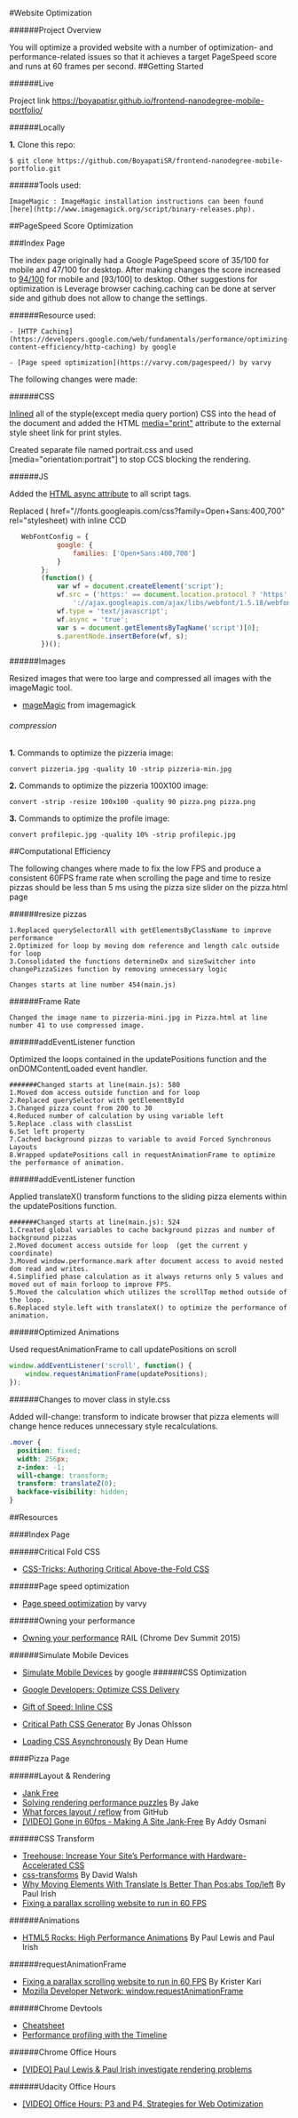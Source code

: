 #Website Optimization

######Project Overview

You will optimize a provided website with a number of optimization- and performance-related issues so that it achieves a target PageSpeed score and runs at 60 frames per second.
##Getting Started

######Live

Project link  https://boyapatisr.github.io/frontend-nanodegree-mobile-portfolio/

######Locally

**1.** Clone this repo:

```
$ git clone https://github.com/BoyapatiSR/frontend-nanodegree-mobile-portfolio.git
````

######Tools used:

```
ImageMagic : ImageMagic installation instructions can been found [here](http://www.imagemagick.org/script/binary-releases.php).
```

##PageSpeed Score Optimization

###Index Page

The index page originally had a Google PageSpeed score of 35/100 for mobile and 47/100 for desktop. After making changes the score increased to [94/100](https://developers.google.com/speed/pagespeed/insights/?url=https%3A%2F%2Fboyapatisr.github.io%2Ffrontend-nanodegree-mobile-portfolio%2F) for  mobile and [93/100] to desktop. Other suggestions for optimization is Leverage browser caching.caching can be done at server side and github does not allow  to change the settings.


######Resource used:

```
- [HTTP Caching](https://developers.google.com/web/fundamentals/performance/optimizing-content-efficiency/http-caching) by google
```

```
- [Page speed optimization](https://varvy.com/pagespeed/) by varvy
```


The following changes were made:

######CSS

[Inlined](https://developers.google.com/speed/pagespeed/module/filter-css-inline) all of the styple(except media query portion) CSS into the head of the document and added the HTML [media="print"](https://developer.mozilla.org/de/docs/Web/HTML/Element/link) attribute to the external style sheet link for print styles.

Created separate file named portrait.css and used [media="orientation:portrait"] to stop CCS blocking the rendering.


######JS

Added the [HTML async attribute](https://developer.mozilla.org/en-US/docs/Games/Techniques/Async_scripts) to all script tags.

Replaced ( href="//fonts.googleapis.com/css?family=Open+Sans:400,700" rel="stylesheet) with inline CCD

```js
   WebFontConfig = {
            google: {
                families: ['Open+Sans:400,700']
            }
        };
        (function() {
            var wf = document.createElement('script');
            wf.src = ('https:' == document.location.protocol ? 'https' : 'http') +
                '://ajax.googleapis.com/ajax/libs/webfont/1.5.18/webfont.js';
            wf.type = 'text/javascript';
            wf.async = 'true';
            var s = document.getElementsByTagName('script')[0];
            s.parentNode.insertBefore(wf, s);
        })();

```


######Images

Resized images that were too large and compressed all images with the imageMagic  tool.

- [mageMagic](http://www.imagemagick.org/Usage/) from imagemagick

###### compression

**1.** Commands to optimize the pizzeria image:

```
convert pizzeria.jpg -quality 10 -strip pizzeria-min.jpg
```

**2.** Commands to optimize the pizzeria 100X100 image:

```
convert -strip -resize 100x100 -quality 90 pizza.png pizza.png
```

**3.** Commands to optimize the profile image:

```
convert profilepic.jpg -quality 10% -strip profilepic.jpg
```


##Computational Efficiency

The following changes where made to fix the low FPS and produce a consistent 60FPS frame rate when scrolling the page and time to resize pizzas should be less than 5 ms using the pizza size slider on the pizza.html page


######resize pizzas

```
1.Replaced querySelectorAll with getElementsByClassName to improve performance
2.Optimized for loop by moving dom reference and length calc outside for loop
3.Consolidated the functions determineDx and sizeSwitcher into changePizzaSizes function by removing unnecessary logic
```

```
Changes starts at line number 454(main.js)
```

######Frame Rate

```
Changed the image name to pizzeria-mini.jpg in Pizza.html at line number 41 to use compressed image.
```

######addEventListener function

Optimized the loops contained in the updatePositions function and the onDOMContentLoaded event handler.

```
#######Changed starts at line(main.js): 580
1.Moved dom access outside function and for loop
2.Replaced querySelector with getElementById
3.Changed pizza count from 200 to 30
4.Reduced number of calculation by using variable left
5.Replace .class with classList
6.Set left property
7.Cached background pizzas to variable to avoid Forced Synchronous Layouts
8.Wrapped updatePositions call in requestAnimationFrame to optimize the performance of animation.
```

######addEventListener function

Applied translateX()  transform functions to the sliding pizza elements within the updatePositions function.

```
#######Changed starts at line(main.js): 524
1.Created global variables to cache background pizzas and number of background pizzas
2.Moved document access outside for loop  (get the current y coordinate)
3.Moved window.performance.mark after document access to avoid nested dom read and writes.
4.Simplified phase calculation as it always returns only 5 values and moved out of main forloop to improve FPS.
5.Moved the calculation which utilizes the scrollTop method outside of the loop.
6.Replaced style.left with translateX() to optimize the performance of animation.
```

######Optimized Animations

Used requestAnimationFrame to call updatePositions on scroll

```js
window.addEventListener('scroll', function() {
    window.requestAnimationFrame(updatePositions);
});
```

######Changes to mover class in style.css

Added will-change: transform to indicate browser that pizza elements will change hence reduces unnecessary style recalculations.

```css
.mover {
  position: fixed;
  width: 256px;
  z-index: -1;
  will-change: transform;
  transform: translateZ(0);
  backface-visibility: hidden;
}
```

##Resources


####Index Page


######Critical Fold CSS

- [CSS-Tricks: Authoring Critical Above-the-Fold CSS](http://css-tricks.com/authoring-critical-fold-css/)

######Page speed optimization
- [Page speed optimization](https://varvy.com/pagespeed/) by varvy

######Owning your performance
- [Owning your performance](https://www.youtube.com/watch?v=w0O2znkSBXA) RAIL (Chrome Dev Summit 2015)

######Simulate Mobile Devices
- [Simulate Mobile Devices](https://developers.google.com/web/tools/chrome-devtools/device-mode/?utm_source=dcc&utm_medium=redirect&utm_campaign=2016q3) by google
######CSS Optimization

- [Google Developers: Optimize CSS Delivery](https://developers.google.com/speed/docs/insights/OptimizeCSSDelivery#example)
- [Gift of Speed: Inline CSS](http://www.giftofspeed.com/inline-your-css-code/)
- [Critical Path CSS Generator](http://jonassebastianohlsson.com/criticalpathcssgenerator/) By Jonas Ohlsson
- [Loading CSS Asynchronously](http://deanhume.com/home/blogpost/loading-css-asynchronously/7104) By Dean Hume

####Pizza Page

######Layout & Rendering

- [Jank Free](http://jankfree.org/)
- [Solving rendering performance puzzles](https://jakearchibald.com/2013/solving-rendering-perf-puzzles//) By Jake
- [What forces layout / reflow](https://gist.github.com/paulirish/5d52fb081b3570c81e3a#getcomputedstyle) from GitHub
- [[VIDEO] Gone in 60fps - Making A Site Jank-Free](http://addyosmani.com/blog/making-a-site-jank-free/) By Addy Osmani


######CSS Transform

- [Treehouse: Increase Your Site’s Performance with Hardware-Accelerated CSS](http://blog.teamtreehouse.com/increase-your-sites-performance-with-hardware-accelerated-css)
- [css-transforms](https://www.w3.org/TR/css-transforms-1/#transform-property) By David Walsh
- [Why Moving Elements With Translate Is Better Than Pos:abs Top/left](https://www.paulirish.com/2012/why-moving-elements-with-translate-is-better-than-posabs-topleft/) By Paul Irish
- [Fixing a parallax scrolling website to run in 60 FPS](http://kristerkari.github.io/adventures-in-webkit-land/blog/2013/08/30/fixing-a-parallax-scrolling-website-to-run-in-60-fps/)

######Animations

- [HTML5 Rocks: High Performance Animations](http://www.html5rocks.com/en/tutorials/speed/high-performance-animations/) By Paul Lewis and Paul Irish

######requestAnimationFrame

- [Fixing a parallax scrolling website to run in 60 FPS](http://kristerkari.github.io/adventures-in-webkit-land/blog/2013/08/30/fixing-a-parallax-scrolling-website-to-run-in-60-fps/) By Krister Kari
- [Mozilla Developer Network: window.requestAnimationFrame](https://developer.mozilla.org/en-US/docs/Web/API/window.requestAnimationFrame)

######Chrome Devtools

- [Cheatsheet](http://anti-code.com/devtools-cheatsheet/)
- [Performance profiling with the Timeline](https://developer.chrome.com/devtools/docs/timeline)

######Chrome Office Hours

- [[VIDEO] Paul Lewis & Paul Irish investigate rendering problems](https://www.youtube.com/watch?v=z0_jD8nO5Zw)

######Udacity Office Hours

- [[VIDEO] Office Hours: P3 and P4, Strategies for Web Optimization](https://plus.google.com/events/cjk2bief153ofdink5eln6nv8f8)